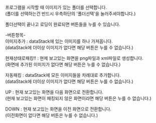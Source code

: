 ﻿프로그램을 시작할 때 이미지가 있는 폴더를 선택합니다.  
(폴더를 선택하는건 반드시 우측하단의 '폴더선택'을 눌러주셔야합니다.)  
  
폴더선택이 끝나고 로딩이 완료되면 버튼들을 누를 수 있습니다.  
  
-버튼항목-  
이미지추가 : dataStack에 있는 이미지를 하나 가져옵니다.  
(dataStack에 더이상 이미지가 없다면 해당 버튼은 누를 수 없습니다.)  
  
현재상태로패킹!! : 현제 보고있는 화면을 png파일과 xml파일로 생성합니다.  
(화면에 추가된 이미지가 없다면 해당 버튼은 누를 수 없습니다.)  
  
자동패킹 : dataStack에 모든 이미지들을 차례대로 추가합니다.  
(dataStack에 더이상 이미지가 없다면 해당 버튼은 누를 수 없습니다.)  
  
UP : 현재 보고있는 화면을 다음 화면으로 전환합니다.  
(현재 보고있는 화면이 패킹되지 않은 화면이라면 해당 버튼은 누를 수 없습니다.)  
  
DOWN : 현재 보고있는 화면을 이전 화면으로 전환합니다.  
(이전화면이 없다면 해당 버튼은 누를 수 없습니다.)  
